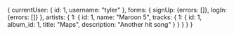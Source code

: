 {
  currentUser: {
    id: 1,
    username: "tyler"
  },
  forms: {
    signUp: {errors: []},
    logIn: {errors: []}
  },
  artists: {
    1: {
      id: 1,
      name: "Maroon 5",
      tracks: {
        1: {
          id: 1,
          album_id: 1,
          title: "Maps",
          description: "Another hit song"
        }
      }
    }
  }
}
